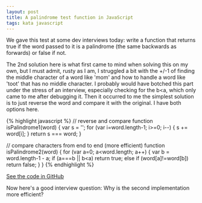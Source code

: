 ```yaml
---
layout: post
title: A palindrome test function in JavaScript
tags: kata javascript
---
```


We gave this test at some dev interviews today: write a function that returns true if the word passed to it is a palindrome (the same backwards as forwards) or false if not. 

The 2nd solution here is what first came to mind when solving this on my own, but I must admit, rusty as I am, I struggled a bit with the +/-1 of finding the middle character of a word like 'mom' and how to handle a word like 'toot' that has no middle character. I probably would have botched this part under the stress of an interview, especially checking for the b<a, which only came to me after debugging it. Then it occurred to me the simplest solution is to just reverse the word and compare it with the original. I have both options here.

{% highlight javascript %}
// reverse and compare
function isPalindrome1(word) {
    var s = '';
    for (var i=word.length-1; i>=0; i--) {
	    s += word[i];
    }
    return s === word;
}

// compare characters from end to end (more efficient)
function isPalindrome2(word) {
    for (var a=0; a<word.length; a++) {
	    var b = word.length-1 - a;
	    if (a===b || b<a) return true;
	    else if (word[a]!=word[b]) return false;
    }
}
{% endhighlight %}

[See the code in GitHub](https://gist.github.com/wiseley/8611619)

Now here's a good interview question: Why is the second implementation more efficient? 
